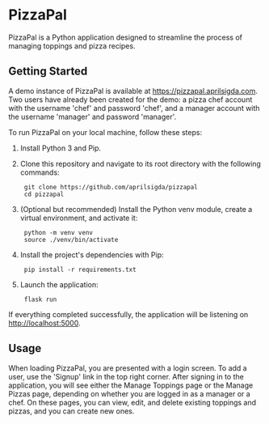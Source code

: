 # PizzaPal

PizzaPal is a Python application designed to streamline the process of managing toppings and pizza recipes.

## Getting Started

A demo instance of PizzaPal is available at <https://pizzapal.aprilsigda.com>. Two users have already been created for the demo: a pizza chef account with the username 'chef' and password 'chef', and a manager account with the username 'manager' and password 'manager'.

To run PizzaPal on your local machine, follow these steps:

1. Install Python 3 and Pip.
2. Clone this repository and navigate to its root directory with the following commands:

        git clone https://github.com/aprilsigda/pizzapal
        cd pizzapal

3. (Optional but recommended) Install the Python venv module, create a virtual environment, and activate it:

        python -m venv venv
        source ./venv/bin/activate

4. Install the project's dependencies with Pip:

        pip install -r requirements.txt

5. Launch the application:

        flask run

If everything completed successfully, the application will be listening on <http://localhost:5000>.

## Usage

When loading PizzaPal, you are presented with a login screen. To add a user, use the 'Signup' link in the top right corner. After signing in to the application, you will see either the Manage Toppings page or the Manage Pizzas page, depending on whether you are logged in as a manager or a chef. On these pages, you can view, edit, and delete existing toppings and pizzas, and you can create new ones.